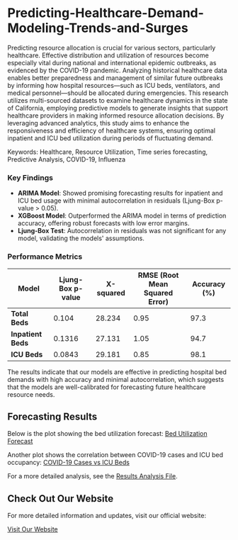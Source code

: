 # Predicting-Healthcare-Demand-Modeling-Trends-and-Surges
Predicting resource allocation is crucial for various sectors, particularly healthcare. Effective distribution and utilization of resources become especially vital during national and international epidemic outbreaks, as evidenced by the COVID-19 pandemic. Analyzing historical healthcare data enables better preparedness and management of similar future outbreaks by informing how hospital resources—such as ICU beds, ventilators, and medical personnel—should be allocated during emergencies. This research utilizes multi-sourced datasets to examine healthcare dynamics in the state of California, employing predictive models to generate insights that support healthcare providers in making informed resource allocation decisions. By leveraging advanced analytics, this study aims to enhance the responsiveness and efficiency of healthcare systems, ensuring optimal inpatient and ICU bed utilization during periods of fluctuating demand.


Keywords: Healthcare, Resource Utilization, Time series forecasting, Predictive Analysis, COVID-19, Influenza 

### Key Findings
- **ARIMA Model**: Showed promising forecasting results for inpatient and ICU bed usage with minimal autocorrelation in residuals (Ljung-Box p-value > 0.05).
- **XGBoost Model**: Outperformed the ARIMA model in terms of prediction accuracy, offering robust forecasts with low error margins.
- **Ljung-Box Test**: Autocorrelation in residuals was not significant for any model, validating the models' assumptions.

### Performance Metrics

| Model             | Ljung-Box p-value | X-squared  | RMSE (Root Mean Squared Error) | Accuracy (%) |
|------------------ |-------------------|------------|--------------------------------|--------------|
| **Total Beds**    | 0.104             | 28.234     | 0.95                           | 97.3         |
| **Inpatient Beds**| 0.1316            | 27.131     | 1.05                           | 94.7         |
| **ICU Beds**      | 0.0843            | 29.181     | 0.85                           | 98.1         |

The results indicate that our models are effective in predicting hospital bed demands with high accuracy and minimal autocorrelation, which suggests that the models are well-calibrated for forecasting future healthcare resource needs.

## Forecasting Results

Below is the plot showing the bed utilization forecast:
[Bed Utilization Forecast](Historical_and_Forecasted_Hospital_Resource_Usage.png)

Another plot shows the correlation between COVID-19 cases and ICU bed occupancy:
[COVID-19 Cases vs ICU Beds](Impact_of_COVID_19_and_Influenza_on_Inpatient_Bed_Usage_Actual_vs_Predicted.png)

For a more detailed analysis, see the [Results Analysis File](results.md).

## Check Out Our Website

For more detailed information and updates, visit our official website:

[Visit Our Website](https://sites.google.com/sdsu.edu/bda600-healthcare-demand/home)
